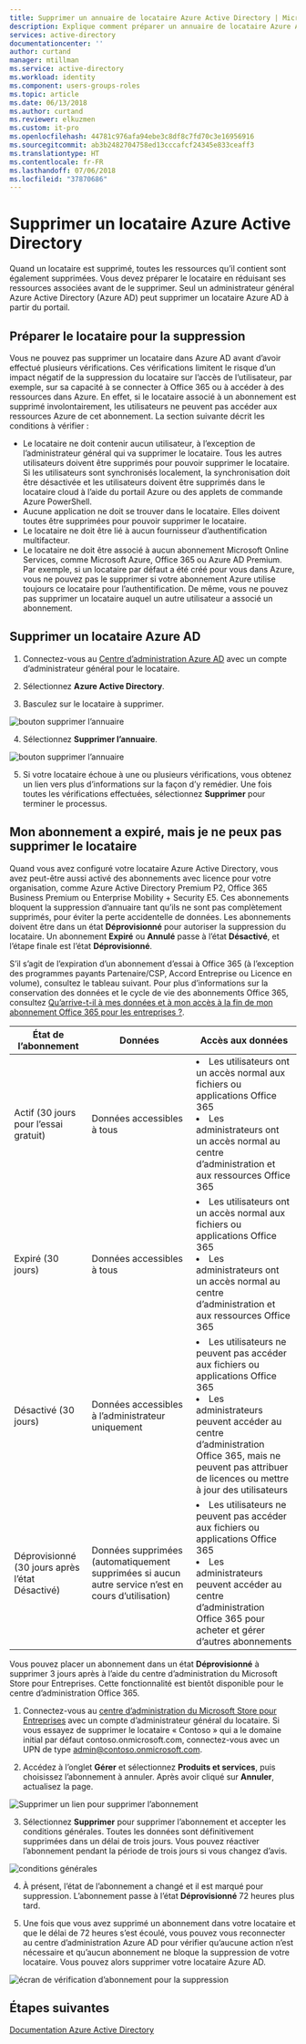 ```yaml
---
title: Supprimer un annuaire de locataire Azure Active Directory | Microsoft Docs
description: Explique comment préparer un annuaire de locataire Azure AD pour la suppression
services: active-directory
documentationcenter: ''
author: curtand
manager: mtillman
ms.service: active-directory
ms.workload: identity
ms.component: users-groups-roles
ms.topic: article
ms.date: 06/13/2018
ms.author: curtand
ms.reviewer: elkuzmen
ms.custom: it-pro
ms.openlocfilehash: 44781c976afa94ebe3c8df8c7fd70c3e16956916
ms.sourcegitcommit: ab3b2482704758ed13cccafcf24345e833ceaff3
ms.translationtype: HT
ms.contentlocale: fr-FR
ms.lasthandoff: 07/06/2018
ms.locfileid: "37870686"
---
```

# <a name="delete-an-azure-active-directory-tenant"></a>Supprimer un locataire Azure Active Directory
Quand un locataire est supprimé, toutes les ressources qu’il contient sont également supprimées. Vous devez préparer le locataire en réduisant ses ressources associées avant de le supprimer. Seul un administrateur général Azure Active Directory (Azure AD) peut supprimer un locataire Azure AD à partir du portail.

## <a name="prepare-the-tenant-for-deletion"></a>Préparer le locataire pour la suppression

Vous ne pouvez pas supprimer un locataire dans Azure AD avant d’avoir effectué plusieurs vérifications. Ces vérifications limitent le risque d’un impact négatif de la suppression du locataire sur l’accès de l’utilisateur, par exemple, sur sa capacité à se connecter à Office 365 ou à accéder à des ressources dans Azure. En effet, si le locataire associé à un abonnement est supprimé involontairement, les utilisateurs ne peuvent pas accéder aux ressources Azure de cet abonnement. La section suivante décrit les conditions à vérifier :

* Le locataire ne doit contenir aucun utilisateur, à l’exception de l’administrateur général qui va supprimer le locataire. Tous les autres utilisateurs doivent être supprimés pour pouvoir supprimer le locataire. Si les utilisateurs sont synchronisés localement, la synchronisation doit être désactivée et les utilisateurs doivent être supprimés dans le locataire cloud à l’aide du portail Azure ou des applets de commande Azure PowerShell. 
* Aucune application ne doit se trouver dans le locataire. Elles doivent toutes être supprimées pour pouvoir supprimer le locataire.
* Le locataire ne doit être lié à aucun fournisseur d’authentification multifacteur.
* Le locataire ne doit être associé à aucun abonnement Microsoft Online Services, comme Microsoft Azure, Office 365 ou Azure AD Premium. Par exemple, si un locataire par défaut a été créé pour vous dans Azure, vous ne pouvez pas le supprimer si votre abonnement Azure utilise toujours ce locataire pour l’authentification. De même, vous ne pouvez pas supprimer un locataire auquel un autre utilisateur a associé un abonnement. 

## <a name="delete-an-azure-ad-tenant"></a>Supprimer un locataire Azure AD

1. Connectez-vous au [Centre d’administration Azure AD](https://aad.portal.azure.com) avec un compte d’administrateur général pour le locataire.

2. Sélectionnez **Azure Active Directory**.

3. Basculez sur le locataire à supprimer.
  
  ![bouton supprimer l’annuaire](./media/directory-delete-howto/delete-directory-command.png)

4. Sélectionnez **Supprimer l’annuaire**.
  
  ![bouton supprimer l’annuaire](./media/directory-delete-howto/delete-directory-list.png)

5. Si votre locataire échoue à une ou plusieurs vérifications, vous obtenez un lien vers plus d’informations sur la façon d’y remédier. Une fois toutes les vérifications effectuées, sélectionnez **Supprimer** pour terminer le processus.

## <a name="i-have-an-expired-subscription-but-i-cant-delete-the-tenant"></a>Mon abonnement a expiré, mais je ne peux pas supprimer le locataire

Quand vous avez configuré votre locataire Azure Active Directory, vous avez peut-être aussi activé des abonnements avec licence pour votre organisation, comme Azure Active Directory Premium P2, Office 365 Business Premium ou Enterprise Mobility + Security E5. Ces abonnements bloquent la suppression d’annuaire tant qu’ils ne sont pas complètement supprimés, pour éviter la perte accidentelle de données. Les abonnements doivent être dans un état **Déprovisionné** pour autoriser la suppression du locataire. Un abonnement **Expiré** ou **Annulé** passe à l’état **Désactivé**, et l’étape finale est l’état **Déprovisionné**. 

S’il s’agit de l’expiration d’un abonnement d’essai à Office 365 (à l’exception des programmes payants Partenaire/CSP, Accord Entreprise ou Licence en volume), consultez le tableau suivant. Pour plus d’informations sur la conservation des données et le cycle de vie des abonnements Office 365, consultez [Qu’arrive-t-il à mes données et à mon accès à la fin de mon abonnement Office 365 pour les entreprises ?](https://support.office.com/article/what-happens-to-my-data-and-access-when-my-office-365-for-business-subscription-ends-4436582f-211a-45ec-b72e-33647f97d8a3). 

État de l’abonnement | Données | Accès aux données
----- | ----- | -----
Actif (30 jours pour l’essai gratuit)  | Données accessibles à tous    | <li>Les utilisateurs ont un accès normal aux fichiers ou applications Office 365<li>Les administrateurs ont un accès normal au centre d’administration et aux ressources Office 365 
Expiré (30 jours)   | Données accessibles à tous    | <li>Les utilisateurs ont un accès normal aux fichiers ou applications Office 365<li>Les administrateurs ont un accès normal au centre d’administration et aux ressources Office 365
Désactivé (30 jours) | Données accessibles à l’administrateur uniquement  | <li>Les utilisateurs ne peuvent pas accéder aux fichiers ou applications Office 365<li>Les administrateurs peuvent accéder au centre d’administration Office 365, mais ne peuvent pas attribuer de licences ou mettre à jour des utilisateurs
Déprovisionné (30 jours après l’état Désactivé) | Données supprimées (automatiquement supprimées si aucun autre service n’est en cours d’utilisation) | <li>Les utilisateurs ne peuvent pas accéder aux fichiers ou applications Office 365<li>Les administrateurs peuvent accéder au centre d’administration Office 365 pour acheter et gérer d’autres abonnements 

Vous pouvez placer un abonnement dans un état **Déprovisionné** à supprimer 3 jours après à l’aide du centre d’administration du Microsoft Store pour Entreprises. Cette fonctionnalité est bientôt disponible pour le centre d’administration Office 365.

1. Connectez-vous au [centre d’administration du Microsoft Store pour Entreprises](https://businessstore.microsoft.com/en-us/manage/) avec un compte d’administrateur général du locataire. Si vous essayez de supprimer le locataire « Contoso » qui a le domaine initial par défaut contoso.onmicrosoft.com, connectez-vous avec un UPN de type admin@contoso.onmicrosoft.com.

2. Accédez à l’onglet **Gérer** et sélectionnez **Produits et services**, puis choisissez l’abonnement à annuler. Après avoir cliqué sur **Annuler**, actualisez la page.
  
  ![Supprimer un lien pour supprimer l’abonnement](./media/directory-delete-howto/delete-command.png)
  
3. Sélectionnez **Supprimer** pour supprimer l’abonnement et accepter les conditions générales. Toutes les données sont définitivement supprimées dans un délai de trois jours. Vous pouvez réactiver l’abonnement pendant la période de trois jours si vous changez d’avis.
  
  ![conditions générales](./media/directory-delete-howto/delete-terms.png)

4. À présent, l’état de l’abonnement a changé et il est marqué pour suppression. L’abonnement passe à l’état **Déprovisionné** 72 heures plus tard.

5. Une fois que vous avez supprimé un abonnement dans votre locataire et que le délai de 72 heures s’est écoulé, vous pouvez vous reconnecter au centre d’administration Azure AD pour vérifier qu’aucune action n’est nécessaire et qu’aucun abonnement ne bloque la suppression de votre locataire. Vous pouvez alors supprimer votre locataire Azure AD.
  
  ![écran de vérification d’abonnement pour la suppression](./media/directory-delete-howto/delete-checks-passed.png)

## <a name="next-steps"></a>Étapes suivantes
[Documentation Azure Active Directory](https://docs.microsoft.com/azure/active-directory/)
